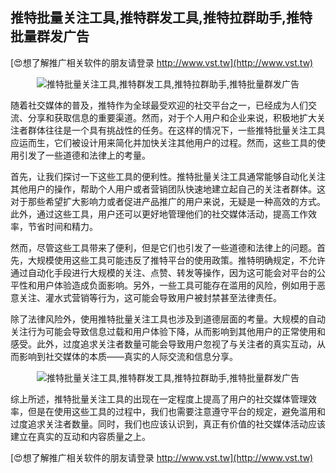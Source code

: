 ## **推特批量关注工具,推特群发工具,推特拉群助手,推特批量群发广告**

[😍想了解推广相关软件的朋友请登录 http://www.vst.tw](http://www.vst.tw)

 <center><img src="https://vst.tw/MP4/tuiguang/png/8.png" alt="推特批量关注工具,推特群发工具,推特拉群助手,推特批量群发广告"></center>

随着社交媒体的普及，推特作为全球最受欢迎的社交平台之一，已经成为人们交流、分享和获取信息的重要渠道。然而，对于个人用户和企业来说，积极地扩大关注者群体往往是一个具有挑战性的任务。在这样的情况下，一些推特批量关注工具应运而生，它们被设计用来简化并加快关注其他用户的过程。然而，这些工具的使用引发了一些道德和法律上的考量。

首先，让我们探讨一下这些工具的便利性。推特批量关注工具通常能够自动化关注其他用户的操作，帮助个人用户或者营销团队快速地建立起自己的关注者群体。这对于那些希望扩大影响力或者促进产品推广的用户来说，无疑是一种高效的方式。此外，通过这些工具，用户还可以更好地管理他们的社交媒体活动，提高工作效率，节省时间和精力。

然而，尽管这些工具带来了便利，但是它们也引发了一些道德和法律上的问题。首先，大规模使用这些工具可能违反了推特平台的使用政策。推特明确规定，不允许通过自动化手段进行大规模的关注、点赞、转发等操作，因为这可能会对平台的公平性和用户体验造成负面影响。另外，一些工具可能存在滥用的风险，例如用于恶意关注、灌水式营销等行为，这可能会导致用户被封禁甚至法律责任。

除了法律风险外，使用推特批量关注工具也涉及到道德层面的考量。大规模的自动关注行为可能会导致信息过载和用户体验下降，从而影响到其他用户的正常使用和感受。此外，过度追求关注者数量可能会导致用户忽视了与关注者的真实互动，从而影响到社交媒体的本质——真实的人际交流和信息分享。

 <center><img src="https://vst.tw/MP4/tuiguang/png/6.png" alt="推特批量关注工具,推特群发工具,推特拉群助手,推特批量群发广告"></center>

综上所述，推特批量关注工具的出现在一定程度上提高了用户的社交媒体管理效率，但是在使用这些工具的过程中，我们也需要注意遵守平台的规定，避免滥用和过度追求关注者数量。同时，我们也应该认识到，真正有价值的社交媒体活动应该建立在真实的互动和内容质量之上。

[😍想了解推广相关软件的朋友请登录 http://www.vst.tw](http://www.vst.tw)



